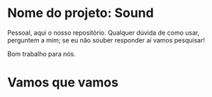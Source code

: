 # Nome do projeto: Sound

Pessoal, aqui o nosso repositório. Qualquer dúvida de como usar, perguntem a mim; se eu não souber responder aí vamos pesquisar!

Bom trabalho para nós.


# Vamos que vamos
